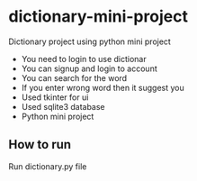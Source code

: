 # dictionary-mini-project
Dictionary project using python mini project
* You need to login to use dictionar
* You can signup and login to account
* You can search for the word
* If you enter wrong word then it suggest you
* Used tkinter for ui
* Used sqlite3 database
* Python mini project

## How to run
Run dictionary.py file
